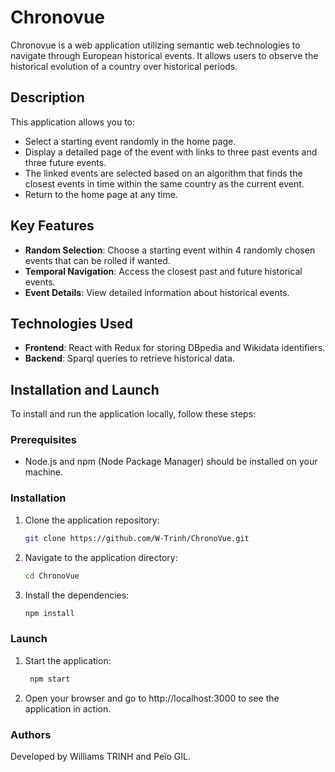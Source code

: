 # Chronovue

Chronovue is a web application utilizing semantic web technologies to navigate through European historical events. It allows users to observe the historical evolution of a country over historical periods.

## Description

This application allows you to:
- Select a starting event randomly in the home page.
- Display a detailed page of the event with links to three past events and three future events.
- The linked events are selected based on an algorithm that finds the closest events in time within the same country as the current event.
- Return to the home page at any time.

## Key Features

- **Random Selection**: Choose a starting event within 4 randomly chosen events that can be rolled if wanted.
- **Temporal Navigation**: Access the closest past and future historical events.
- **Event Details**: View detailed information about historical events.

## Technologies Used

- **Frontend**: React with Redux for storing DBpedia and Wikidata identifiers.
- **Backend**: Sparql queries to retrieve historical data.

## Installation and Launch

To install and run the application locally, follow these steps:

### Prerequisites

- Node.js and npm (Node Package Manager) should be installed on your machine.

### Installation

1. Clone the application repository:
   ```bash
   git clone https://github.com/W-Trinh/ChronoVue.git

2. Navigate to the application directory:
    ```bash
   cd ChronoVue
   
3. Install the dependencies:
    ```bash
   npm install

### Launch

1. Start the application:
   ```bash
    npm start

2. Open your browser and go to http://localhost:3000 to see the application in action.

### Authors

Developed by Williams TRINH and Peïo GIL.